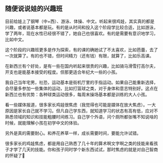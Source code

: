 ## 随便说说娃的兴趣班

目前给娃上了钢琴（中+西）、游泳、体操、中文。听起来很鸡娃，其实真的都是兴趣，或者说基本都是玩。有的是从时间和投入这个阶段学比较合适，比如游泳，学了两年，现在水性已经很不错了，她自己也很喜欢。有的是需要有意识地学习，比如中文。

这个阶段的兴趣班更多是作为探索，有的课的确她试了不太喜欢，比如芭蕾，去了一次就算了。有的也不错，但时间精力（还有钱）有限，就算了，比如乐高课。

在新西兰有个好处，是有一些在国内听起来很贵的兴趣，比如骑马滑雪打高尔夫，开支也是能基本接受的程度。但那更适合年纪大一些的小孩。

我自己当年宅男，社恐，运动基本是街机厅里的手指运动。如果自己能重新选择，会尽量多参加一些集体的运动，比如打篮球之类，对于身体和意志特别好。这点在新西兰也有优势：各种球类运动很多，每周末操场基本都是训练的大人小孩。

看一些媒体报道，很多家长鸡娃很焦虑（我觉得也可能是媒体在放大焦虑）。一大原因是家长自己就不学习。但凡自己学东西，就知道学习的状态有高有低，应对不熟悉领域的知识和技能粗腰时间练习。自己学个外语，问个厕所都张嘴不知说啥的时候，就能理解小孩在初学中文的体验。

另外是真的需要耐心。和养花养草一样，成长需要时间，要能允许试错。

很多家长的鸡娃焦虑，都是用自己熟悉了几十年的算术啊文字啊之类的技能来看孩子才学了几天的技能。你和孩子同时学个新东西试试，那时焦虑的就是对自己智商的怀疑了🤣